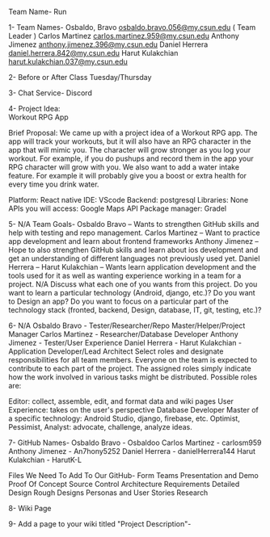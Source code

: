 Team Name- Run

1- 
Team Names-
Osbaldo, Bravo     osbaldo.bravo.056@my.csun.edu   ( Team Leader )
Carlos Martinez    carlos.martinez.959@my.csun.edu
Anthony Jimenez  anthony.jimenez.396@my.csun.edu
Daniel Herrera      daniel.herrera.842@my.csun.edu
Harut Kulakchian  harut.kulakchian.037@my.csun.edu

2-
Before or After Class Tuesday/Thursday 

3-
Chat Service-
Discord

4-
Project Idea:  
Workout RPG App

Brief Proposal: 
We came up with a project idea of a Workout RPG app. The app will 
track your workouts, but it will also have an RPG character in the app 
that will mimic you. The character will grow stronger as you log your 
workout. For example, if you do pushups and record them in the app 
your RPG character will grow with you. We also want to add a water 
intake feature. For example it will probably give you a boost or extra 
health for every time you drink water.

 Platform: React native
 IDE: VScode
 Backend: postgresql
 Libraries: None
 APIs you will access: Google Maps API
 Package manager: Gradel

5- N/A
Team Goals-
Osbaldo Bravo    – Wants to strengthen GitHub skills and help with testing and repo management.
Carlos Martinez  – Want to practice app development and learn about frontend frameworks
Anthony Jimenez  – Hope to also strengthen GitHub skills and learn about ios development and get an understanding of different languages not previously used yet. 
Daniel Herrera   –
Harut Kulakchian – Wants learn application development and the tools used for it as well as wanting experience working in a team for a project.
 N/A Discuss what each one of you wants from this project. Do you want to learn a particular technology (Android, django, etc.)? Do you want to Design an app? Do you want to focus on a particular part of the technology stack (fronted,  backend, Design, database, IT, git, testing, etc.)?


6- N/A
Osbaldo Bravo    - Tester/Researcher/Repo Master/Helper/Project Manager
Carlos Martinez  - Researcher/Database Developer
Anthony Jimenez  - Tester/User Experience
Daniel Herrera   -
Harut Kulakchian - Application Developer/Lead Architect 
Select roles and designate responsibilities for all team members. Everyone on the team is expected to contribute to each part of the project. The assigned roles simply indicate how the work involved in various tasks might be distributed. Possible roles are:

Editor: collect, assemble, edit, and format data and wiki pages
User Experience: takes on the user's perspective
Database Developer
Master of a specific technology: Android Studio, django, firebase, etc.
Optimist, Pessimist, Analyst: advocate, challenge, analyze ideas.

7-
GitHub Names-
Osbaldo Bravo    - Osbaldoo
Carlos Martinez  - carlosm959
Anthony Jimenez  - An7hony5252
Daniel Herrera   - danielHerrera144
Harut Kulakchian - HarutK-L

Files We Need To Add To Our GitHub-
Form Teams 
Presentation and Demo
Proof Of Concept
Source Control
Architecture
Requirements
Detailed Design
Rough Designs
Personas and User Stories
Research


8-
Wiki Page


9-
Add a page to your wiki titled "Project Description"-
